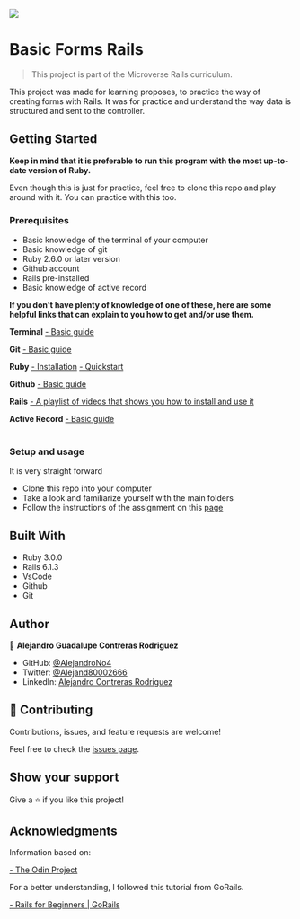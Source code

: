![](https://img.shields.io/badge/Microverse-blueviolet)

# Basic Forms Rails

> This project is part of the Microverse Rails curriculum.

This project was made for learning proposes, to practice the way of creating forms with Rails. It was for practice and understand the way data is structured and sent to the controller.

## Getting Started

**Keep in mind that it is preferable to run this program with the most up-to-date version of Ruby.**

Even though this is just for practice, feel free to clone this repo and play around with it. You can practice with this too.

### Prerequisites

- Basic knowledge of the terminal of your computer
- Basic knowledge of git
- Ruby 2.6.0 or later version
- Github account
- Rails pre-installed
- Basic knowledge of active record

**If you don't have plenty of knowledge of one of these, here are some helpful links that can explain to you how to get and/or use them.**

**Terminal**
[- Basic guide](https://www.techrepublic.com/article/16-terminal-commands-every-user-should-know/)
<br>

**Git**
[- Basic guide](https://product.hubspot.com/blog/git-and-github-tutorial-for-beginners)
<br>

**Ruby**
[- Installation](https://www.ruby-lang.org/en/documentation/installation)
[- Quickstart](https://www.ruby-lang.org/en/documentation/quickstart/)
<br>

**Github**
[- Basic guide](https://guides.github.com/activities/hello-world/)
<br>

**Rails**
[- A playlist of videos that shows you how to install and use it](https://www.youtube.com/watch?v=iF8caVyDi5g&list=PLCC34OHNcOtrk3BDsfZwf4GattdLoKCOF)
<br>

**Active Record**
[- Basic guide](https://guides.rubyonrails.org/active_record_basics.html)
<br>
<br>

### Setup and usage

It is very straight forward

- Clone this repo into your computer
- Take a look and familiarize yourself with the main folders
- Follow the instructions of the assignment on this [page](https://www.theodinproject.com/courses/ruby-on-rails/lessons/forms)

## Built With

- Ruby 3.0.0
- Rails 6.1.3
- VsCode
- Github
- Git
  <br>

## Author

👤 **Alejandro Guadalupe Contreras Rodriguez**

- GitHub: [@AlejandroNo4](https://github.com/AlejandroNo4)
- Twitter: [@Alejand80002666](https://twitter.com/alejand80002666)
- LinkedIn: [Alejandro Contreras Rodriguez](https://www.linkedin.com/in/alejandro-contreras-rodriguez-b524821b5/)

## 🤝 Contributing

Contributions, issues, and feature requests are welcome!

Feel free to check the [issues page](https://github.com/AlejandroNo4/re-former/issues).

## Show your support

Give a ⭐️ if you like this project!

## Acknowledgments

Information based on:

[- The Odin Project](https://www.theodinproject.com/courses/ruby-on-rails/)

For a better understanding, I followed this tutorial from GoRails.

[- Rails for Beginners | GoRails](https://www.youtube.com/watch?v=wkNR1hG4yOk)